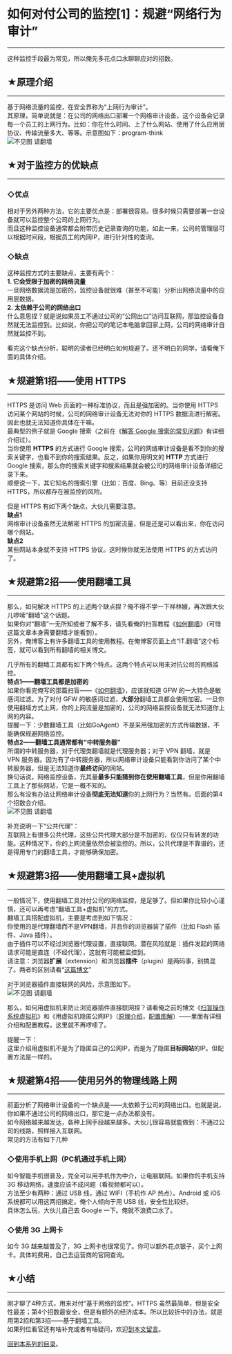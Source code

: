 # 如何对付公司的监控[1]：规避“网络行为审计” 

-----

 这种监控手段最为常见，所以俺先多花点口水聊聊应对的招数。  
   
 ## ★原理介绍
-----

  
 基于网络流量的监控，在安全界称为“上网行为审计”。  
 其原理，简单说就是：在公司的网络出口部署一个网络审计设备，这个设备会记录每一个员工的上网行为。比如：你在什么时间、上了什么网站、使用了什么应用层协议、传输流量多大、等等。示意图如下：program-think  
 ![不见图 请翻墙](images/OddVetbwSArvYUGDb9WXnrSQDSPb_JYaPIUT3T_yOBiGFPiT5ddyK3dMTMVou-ThyR46u-QuzcI19x8YmJ9hgD78mp-8SuFocr7Pg_nmrGpknACnRePn7r6haDM)  
   
   
 ## ★对于监控方的优缺点
----------

  
 ### ◇优点

  
 相对于另外两种方法，它的主要优点是：部署很容易。很多时候只需要部署一台设备就可以监控整个公司的上网行为。  
 而且这种监控设备通常都会附带历史记录查询的功能，如此一来，公司的管理层可以根据时间段，根据员工的内网IP，进行针对性的查询。  
   
 ### ◇缺点

  
 这种监控方式的主要缺点，主要有两个：  
 **1. 它会受限于加密的网络流量**  
 一旦网络数据流是加密的，监控设备就很难（甚至不可能）分析出网络流量中的应用层数据。  
 **2. 太依赖于公司的网络出口**  
 什么意思捏？就是说如果员工不通过公司的“公网出口”访问互联网，那监控设备自然就无法监控到。比如说，你把公司的笔记本电脑拿回家上网，公司的网络审计自然就监控不到。  
   
 看完这个缺点分析，聪明的读者已经明白如何规避了。还不明白的同学，请看俺下面的具体介绍。  
   
   
 ## ★规避第1招——使用 HTTPS
----------------

  
 HTTPS 是访问 Web 页面的一种标准协议，而且是强加密的。当你使用 HTTPS 访问某个网站的时候，公司的网络审计设备无法对你的 HTTPS 数据流进行解密。因此也就无法知道你具体在干嘛。  
 最典型的例子就是 Google 搜索（之前在《[解答 Google 搜索的常见问题](https://program-think.blogspot.com/2013/03/internet-resource-discovery-3.html)》有详细介绍过）。  
 当你使用 **HTTPS** 的方式进行 Google 搜索，公司的网络审计设备是看不到你的搜索关键字，也看不到你的搜索结果。反之，如果你用明文的 **HTTP** 方式进行 Google 搜索，那么你的搜索关键字和搜索结果就会被公司的网络审计设备详细记录下来。  
 顺便说一下，其它知名的搜索引擎（比如：百度、Bing、等）目前还没支持 HTTPS，所以都存在被监控的风险。  
   
 但是 HTTPS 有如下两个缺点，大伙儿需要注意。  
 **缺点1**  
 网络审计设备虽然无法解密 HTTPS 的加密流量，但是还是可以看出来，你在访问哪个网站。  
 **缺点2**  
 某些网站本身就不支持 HTTPS 协议。这时候你就无法使用 HTTPS 的方式访问了。  
   
   
 ## ★规避第2招——使用翻墙工具
--------------

  
 那么，如何解决 HTTPS 的上述两个缺点捏？俺不得不学一下祥林嫂，再次跟大伙儿啰嗦"翻墙"这个话题。  
 如果你对“翻墙”一无所知或者了解不多，请先看俺的扫盲教程《[如何翻墙](https://program-think.blogspot.com/2009/05/how-to-break-through-gfw.html)》（可惜这篇文章本身需要翻墙才能看到）。  
 另外，俺博客上有许多翻墙工具的使用教程。在俺博客页面上点“IT.翻墙”这个标签，就可以看到所有翻墙的相关博文。  
   
 几乎所有的翻墙工具都有如下两个特点。这两个特点可以用来对抗公司的网络监控。  
 **特点1——翻墙工具都是加密的**  
 如果你看完俺写的那篇扫盲——《[如何翻墙](https://program-think.blogspot.com/2009/05/how-to-break-through-gfw.html)》，应该就知道 GFW 的一大特色是敏感词过滤。为了对付 GFW 的敏感词过滤，**大部分**翻墙工具都会使用加密。一旦你使用翻墙方式上网，你的上网流量是加密的，公司的网络监控设备就无法知道你上网的内容。  
 提醒一下：少数翻墙工具（比如GoAgent）不是采用强加密的方式传输数据，不能确保规避网络监控。  
 **特点2——翻墙工具通常都有“中转服务器”**  
 所谓的中转服务器，对于代理类翻墙就是代理服务器；对于 VPN 翻墙，就是 VPN 服务器。因为有了中转服务器，所以网络审计设备只能看到你访问了某个中转服务器，但是无法知道你**最终访问**的网站。  
 换句话说，网络监控设备，充其量**最多只能猜到你在使用翻墙工具**，但是你用翻墙工具上了那些网站，它是一概不知的。  
 那么有没有办法让网络审计设备**彻底无法知道**你的上网行为？当然有。后面的第4个招数会介绍。  
 ![不见图 请翻墙](images/ym8NucMzyAcxYHA8sNfJa69rn6BeL5lDxriZnqz4gXDOmh5mZ9NKb7VYGibfmI19X174p9_IB4MW-HC4NamUizQLaA0UwNiTvx6xOw1FhvHEBum8NJSLPKXzokQ)  
   
 补充说明一下“公共代理”：  
 互联网上有很多公共代理，这些公共代理大部分是不加密的，仅仅只有转发的功能。这种情况下，你的上网流量依然会被监控的。所以，公共代理是不靠谱的，还是得用专门的翻墙工具，才能够确保加密。  
   
   
 ## ★规避第3招——使用翻墙工具+虚拟机
------------------

  
 一般情况下，使用翻墙工具对付公司的网络监控，是足够了。但如果你比较小心谨慎，还可以再考虑“翻墙工具+虚拟机”的方式。  
 翻墙工具搭配虚拟机，主要是考虑到如下情况：  
 你使用的是代理翻墙而不是VPN翻墙，并且你的浏览器装了插件（比如 Flash 插件、Java 插件）。  
 由于插件可以不经过浏览器代理设置，直接联网。潜在风险就是：插件发起的网络请求可能是直连（不经代理），这就有可能被监控到。  
 请注意：浏览器**扩展**（extension）和浏览器**插件**（plugin）是两码事，别搞混了。两者的区别请看“[这篇博文](https://program-think.blogspot.com/2012/08/howto-prevent-hacker-attack-5.html)”  
   
 对于浏览器插件直接联网的风险，示意图如下。  
 ![不见图 请翻墙](images/fYzQ4MlJFO819D4eW4E5aA7bs8iTTvWamfnp3u65E9pGUGDAwUAjxm4TLitAjZV2dOX5ctSsRr9-tzXEQc4-MI7Zg9bskuktKFhoI8_Pap9ZFvcZvG6l6RyHIcg)  
   
 那么，如何用虚拟机来防止浏览器插件直接联网捏？请看俺之前的博文《[扫盲操作系统虚拟机](https://program-think.blogspot.com/2012/10/system-vm-0.html)》和《用虚拟机隐匿公网IP》（[原理介绍](https://program-think.blogspot.com/2013/01/howto-cover-your-tracks-6.html)，[配置图解](https://program-think.blogspot.com/2013/01/howto-cover-your-tracks-7.html)）——里面有详细介绍和配置教程，这里就不再啰嗦了。  
   
 提醒一下：  
 这里介绍用虚拟机不是为了隐匿自己的公网IP，而是为了隐匿**目标网站**的IP。但配置方法是一样的。  
   
   
 ## ★规避第4招——使用另外的物理线路上网
-------------------

  
 前面分析了网络审计设备的一个缺点是——太依赖于公司的网络出口。也就是说，你如果不通过公司的网络出口，那它是一点办法都没有。  
 如今网络越来越发达，各种上网手段越来越多。大伙儿很容易就能做到：不通过公司的线路，照样接入互联网。  
 常见的方法有如下几种  
   
 ### ◇使用手机上网（PC机通过手机上网）

  
 如今智能手机很普及，完全可以用手机作为中介，让电脑联网。如果你的手机支持 3G 移动网络，速度应该不成问题（看视频都可以）。  
 方法至少有两种：通过 USB 线，通过 WIFI（手机作 AP 热点）。Android 或 iOS 系统都可以用这两招搞定。俺个人倾向于用 USB 线，安全性比较好。  
 具体怎么玩，大伙儿自己去 Google 一下。俺就不浪费口水了。  
   
 ### ◇使用 3G 上网卡

  
 如今 3G 越来越普及了，3G 上网卡也很常见了。你可以额外花点银子，买个上网卡。具体的费用，自己去运营商的官网查询。  
   
   
 ## ★小结
---

  
 刚才聊了4种方式，用来对付“基于网络的监控”。HTTPS 虽然最简单，但是安全性最差；第4个招数最安全，但是有额外的经济成本。所以比较折中的办法，就是用第2招和第3招——基于翻墙工具。  
 如果列位看官还有啥补充或者有啥疑问，欢迎[到本文留言](https://program-think.blogspot.com/2013/05/howto-anti-it-audit-1.html)。  
   
   
 [回到本系列的目录](https://program-think.blogspot.com/2013/05/howto-anti-it-audit-0.html#index)。 